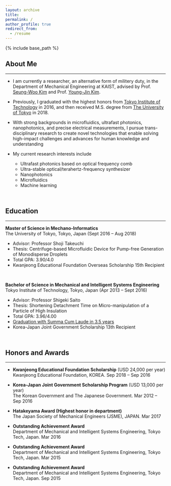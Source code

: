 ```yaml
---
layout: archive
title:
permalink: /
author_profile: true
redirect_from:
  - /resume
---
```


{% include base_path %}

## About Me
------
* I am currently a researcher, an alternative form of militery duty, in the Department of Mechanical Engineering at KAIST, advised by Prof. [Seung-Woo Kim](https://scholar.google.co.jp/citations?user=wHt0GtQAAAAJ&hl=en&oi=ao) and Prof. [Young-Jin Kim](https://scholar.google.co.jp/citations?user=DqkYhz4AAAAJ&hl=en&oi=ao).<br>

* Previously, I graduated with the highest honors from [Tokyo Institute of Technology](https://www.titech.ac.jp/english) in 2016, and then received M.S. degree from [The University of Tokyo](https://www.u-tokyo.ac.jp/en/index.html) in 2018.<br>

* With strong backgrounds in microfluidics, ultrafast photonics, nanophotonics, and precise electrical measurements, I pursue trans-disciplinary research to create novel technologies that enable solving high-impact challenges and advances for human knowledge and understanding 

* My current research interests include
  * Ultrafast photonics based on optical frequency comb
  * Ultra-stable optical/terahertz-frequency synthesizer
  * Nanophotonics
  * Microfluidics
  * Machine learning

<br>

## Education
------
**Master of Science in Mechano-Informatics** <br>
The University of Tokyo, Tokyo, Japan (Sept 2016 – Aug 2018)
* Advisor: Professor Shoji Takeuchi
* Thesis: Centrifuge-based Microfluidic Device for Pump-free Generation of Monodisperse Droplets
* Total GPA: 3.90/4.0
* Kwanjeong Educational Foundation Overseas Scholarship 15th Recipient

<br>

**Bachelor of Science in Mechanical and Intelligent Systems Engineering** <br>
Tokyo Institute of Technology, Tokyo, Japan (Apr 2013 – Sept 2016)
* Advisor: Professor Shigeki Saito
* Thesis: Shortening Detachment Time on Micro-manipulation of a Particle of High Insulation
* Total GPA: 3.96/4.00
* <u>Graduation with Summa Cum Laude in 3.5 years</u>
* Korea-Japan Joint Government Scholarship 13th Recipient

<br>

## Honors and Awards
------
* **Kwanjeong Educational Foundation Scholarship** (USD 24,000 per year)<br>
  Kwanjeong Educational Foundation, KOREA. Sep 2018 – Sep 2016

* **Korea-Japan Joint Government Scholarship Program** (USD 13,000 per year)<br> 
  The Korean Government and The Japanese Government. Mar 2012 – Sep 2016

* **Hatakeyama Award (Highest honor in department)**<br>
  The Japan Society of Mechanical Engineers (JSME), JAPAN. Mar 2017

* **Outstanding Achievement Award**<br>
  Department of Mechanical and Intelligent Systems Engineering, Tokyo Tech, Japan. Mar 2016

* **Outstanding Achievement Award**<br>
  Department of Mechanical and Intelligent Systems Engineering, Tokyo Tech, Japan. Mar 2015

* **Outstanding Achievement Award**<br>
  Department of Mechanical and Intelligent Systems Engineering, Tokyo Tech, Japan. Sep 2015

